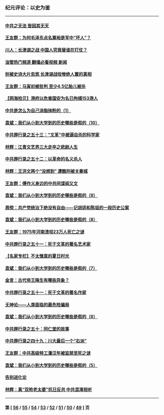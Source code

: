 ### 纪元评论：以史为鉴
---
#### [中共之无法 皆因其无天](../../pages/nsc1028/n13281088.md?10060330) 
#### [王友群：为何毛泽东点名粟裕是军中“坏人”？](../../pages/nsc1028/n13279118.md?10060330) 
#### [川人：长津湖之战 中国人究竟替谁在打仗？](../../pages/nsc1028/n13279096.md?10060330) 
#### [油管热门频道 翻墙必看视频 新闻](ok?10060330)
#### [别被史诗大片忽悠 长津湖战役惨绝人寰的真相](../../pages/nsc1028/n13279023.md?10060330) 
#### [王友群：马寅初被批判 至少4.5亿胎儿被杀](../../pages/nsc1028/n13260313.md?10060330) 
#### [【网海拾贝】港府以危害国安为名已拘捕153港人](../../pages/nsc1028/n13257369.md?10060330) 
#### [中共是怎么为自己涂脂抹粉的（1）](../../pages/nsc1028/n13257311.md?10060330) 
#### [袁斌：我们从小到大学到的历史哪些是假的（10）](../../pages/nsc1028/n13252177.md?10060330) 
#### [中共罪行录之五十三：“文革”中被逼自杀的科学家](../../pages/nsc1028/n13249512.md?10060330) 
#### [林辉：江青文艺界三大走卒之悲剧人生](../../pages/nsc1028/n13248164.md?10060330) 
#### [中共罪行录之五十二：以革命的名义杀人](../../pages/nsc1028/n13247326.md?10060330) 
#### [林辉：王洪文两个“没想到” 遭酷刑被关秦城](../../pages/nsc1028/n13244136.md?10060330) 
#### [王友群：傅作义身边的中共间谍阎又文](../../pages/nsc1028/n13244038.md?10060330) 
#### [袁斌：我们从小到大学到的历史哪些是假的（9）](../../pages/nsc1028/n13243175.md?10060330) 
#### [周傥：共产党统治下绝没有自由——记胡适和陈垣的一段历史公案](../../pages/nsc1028/n13238349.md?10060330) 
#### [袁斌：我们从小到大学到的历史哪些是假的（8）](../../pages/nsc1028/n13238181.md?10060330) 
#### [王友群：1975年河南溃坝23万人死亡之谜](../../pages/nsc1028/n13231576.md?10060330) 
#### [中共罪行录之五十一：死于文革的著名艺术家](../../pages/nsc1028/n13229461.md?10060330) 
#### [【名家专栏】不太惬意的夏日时光](../../pages/nsc1028/n13226398.md?10060330) 
#### [袁斌：我们从小到大学到的历史哪些是假的（7）](../../pages/nsc1028/n13227610.md?10060330) 
#### [金言：古代帝王降生有哪些异象？](../../pages/nsc1028/n13226435.md?10060330) 
#### [中共罪行录之五十一：死于文革的著名作家](../../pages/nsc1028/n13225932.md?10060330) 
#### [无神论——人类面临的最危险骗局](../../pages/nsc1028/n13196137.md?10060330) 
#### [袁斌：我们从小到大学到的历史哪些是假的（6）](../../pages/nsc1028/n13221126.md?10060330) 
#### [中共罪行录之五十：同仁堂的故事](../../pages/nsc1028/n13218798.md?10060330) 
#### [中共罪行录之四十九：川大最后一个“右派”](../../pages/nsc1028/n13216206.md?10060330) 
#### [王友群：中共高级特工潘汉年被监禁至死之谜](../../pages/nsc1028/n13210760.md?10060330) 
#### [袁斌：我们从小到大学到的历史哪些是假的（5）](../../pages/nsc1028/n13209835.md?10060330) 
#### [告别进化论](../../pages/nsc1028/n13196066.md?10060330) 
#### [林辉：真“双枪老太婆”抗日反共 中共混淆视听](../../pages/nsc1028/n13208826.md?10060330) 

---
#### 第 [ [56](./56.md?10060330) / [55](./55.md?10060330) / [54](./54.md?10060330) / [53](./53.md?10060330) / [52](./52.md?10060330) / [51](./51.md?10060330) / [50](./50.md?10060330) / [49](./49.md?10060330) ] 页
